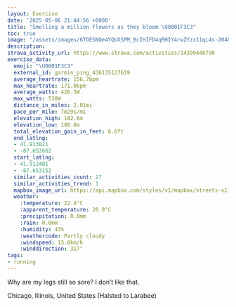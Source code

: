 ```yaml
---
layout: Exercise
date: '2025-05-06 21:44:56 +0000'
title: "Smelling a million flowers as they bloom \U0001F3C3"
toc: true
image: "/assets/images/6TOESNQe4YQUXSPM_BcIHIFD4qRHIY4rwZYzx11qL4s-2048x1536.jpg.jpeg"
description:
strava_activity_url: https://www.strava.com/activities/14399448790
exercise_data:
  emoji: "\U0001F3C3"
  external_id: garmin_ping_436135127619
  average_heartrate: 156.7bpm
  max_heartrate: 171.0bpm
  average_watts: 426.3W
  max_watts: 538W
  distance_in_miles: 2.01mi
  pace_per_mile: 7m29s/mi
  elevation_high: 182.6m
  elevation_low: 180.0m
  total_elevation_gain_in_feet: 6.6ft
  end_latlng:
  - 41.913821
  - -87.652662
  start_latlng:
  - 41.912401
  - -87.653152
  similar_activities_count: 27
  similar_activities_trend: 1
  mapbox_image_url: https://api.mapbox.com/styles/v1/mapbox/streets-v11/static/path-5+787af2-1.0(ahy~F%7Cl~uOEg%40%40iAQUAW%40%7BAF_%40%40%5BA%5DGk%40EiA%40iBDQGg%40Aw%40CUB%7BBIcIBaAGeD%40s%40GuCCWCE%7BAJEACC%40oAC%7BBMw%40Au%40Hg%40AcCFaCGkDCOM%5BEO%40gAKo%40AO%40c%40CWF%7BAEcBBmAEaB%3Fm%40D_AEgADcBCIAN%40Z%3Fj%40E%5EAtBBh%40Ff%40Bx%40Fh%40D~ACbBBxGCp%40BXNd%40%40P%40pACVD%60%40AbA%40~%40ExADlBA%60AFdCDVTLP%40~%40CD%40%3FtABl%40A%5CDj%40Cr%40%40lAAh%40JhECv%40%40zAA~%40%3FrBDr%40Az%40BX%40%60%40%3FtCBzACv%40Bj%40),pin-s-s+e5b22e(-87.65151,41.91377),pin-s-f+89ae00(-87.65075999999995,41.91383999999999)/auto/800x800?access_token=pk.eyJ1Ijoiam9zaGJlY2ttYW4iLCJhIjoiY205eWR2aDd1MWZ6djJrbXc4a3M0bWZleiJ9.XiG9OWkNcZk2QzjJbxLB4A
  weather:
    :temperature: 22.4°C
    :apparent_temperature: 20.9°C
    :precipitation: 0.0mm
    :rain: 0.0mm
    :humidity: 43%
    :weathercode: Partly cloudy
    :windspeed: 13.8km/h
    :winddirection: 317°
tags:
- running
---
```

Why are my legs still so sore? I don’t like that.

Chicago, Illinois, United States (Halsted to Larabee)
